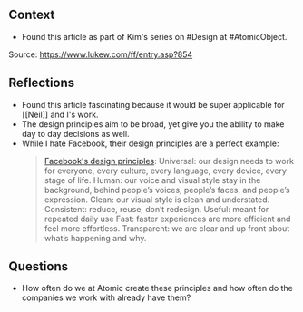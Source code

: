 ## Context
- Found this article as part of Kim's series on #Design at #AtomicObject. 

Source: https://www.lukew.com/ff/entry.asp?854

## Reflections
- Found this article fascinating because it would be super applicable for [[Neil]] and I's work.
- The design principles aim to be broad, yet give you the ability to make day to day decisions as well. 
- While I hate Facebook, their design principles are a perfect example: 
	> [Facebook's design principles](http://www.facebook.com/note.php?note_id=118951047792&ref=mf):
	>    Universal: our design needs to work for everyone, every culture, every language, every device, every stage of life.
	>    Human: our voice and visual style stay in the background, behind people’s voices, people’s faces, and people’s expression.
	>    Clean: our visual style is clean and understated.
	>    Consistent: reduce, reuse, don’t redesign.
	>    Useful: meant for repeated daily use
	>    Fast: faster experiences are more efficient and feel more effortless.
	>    Transparent: we are clear and up front about what’s happening and why.

## Questions
- How often do we at Atomic create these principles and how often do the companies we work with already have them? 